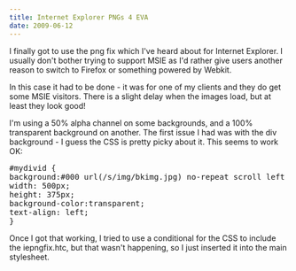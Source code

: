 ```yaml
---
title: Internet Explorer PNGs 4 EVA 
date: 2009-06-12
---
```

I finally got to use the png fix which I've heard about for Internet Explorer. I usually don't bother trying to support MSIE as I'd rather give users another reason to switch to Firefox or something powered by Webkit.

In this case it had to be done - it was for one of my clients and they do get some MSIE visitors. There is a slight delay when the images load, but at least they look good!

I'm using a 50% alpha channel on some backgrounds, and a 100% transparent background on another. The first issue I had was with the div background - I guess the CSS is pretty picky about it. This seems to work OK:

 <pre>#mydivid {
background:#000 url(/s/img/bkimg.jpg) no-repeat scroll left bottom;
width: 500px;
height: 375px;
background-color:transparent;
text-align: left;
}
</pre>Once I got that working, I tried to use a conditional for the CSS to include the iepngfix.htc, but that wasn't happening, so I just inserted it into the main stylesheet.

